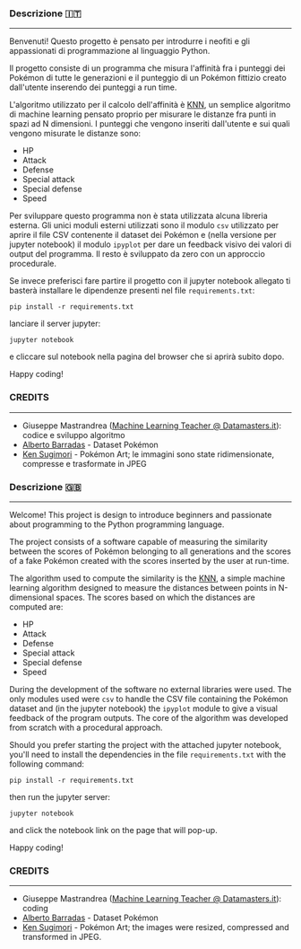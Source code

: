### Descrizione 🇮🇹
***
Benvenuti! Questo progetto è pensato per introdurre i neofiti e gli appassionati di programmazione al linguaggio Python. 

Il progetto consiste di un programma che misura l'affinità fra i punteggi dei Pokémon di tutte le generazioni e il punteggio di un Pokémon fittizio creato dall'utente inserendo dei punteggi a run time. 

L'algoritmo utilizzato per il calcolo dell'affinità è [KNN](https://it.wikipedia.org/wiki/K-nearest_neighbors), un semplice algoritmo di machine learning pensato proprio per misurare le distanze fra punti in spazi ad N dimensioni. I punteggi che vengono inseriti dall'utente e sui quali vengono misurate le distanze sono:

- HP
- Attack
- Defense
- Special attack
- Special defense
- Speed

Per sviluppare questo programma non è stata utilizzata alcuna libreria esterna. 
Gli unici moduli esterni utilizzati sono il modulo `csv` utilizzato per aprire il file CSV contenente il dataset dei Pokémon e (nella versione per jupyter notebook) il modulo `ipyplot` per dare un feedback visivo dei valori di output del programma. Il resto è sviluppato da zero con un approccio procedurale.

Se invece preferisci fare partire il progetto con il jupyter notebook allegato ti basterà installare le dipendenze presenti nel file `requirements.txt`:

`pip install -r requirements.txt` 

lanciare il server jupyter:

`jupyter notebook`

e cliccare sul notebook nella pagina del browser che si aprirà subito dopo. 

Happy coding!

### CREDITS
***
- Giuseppe Mastrandrea ([Machine Learning Teacher @ Datamasters.it](https://datamasters.it/)): codice e sviluppo algoritmo
- [Alberto Barradas](https://www.kaggle.com/datasets/abcsds/pokemon) - Dataset Pokémon 
- [Ken Sugimori](https://veekun.com/dex/downloads) - Pokémon Art; le immagini sono state ridimensionate, compresse e trasformate in JPEG

### Descrizione 🇬🇧
***
Welcome! This project is design to introduce beginners and passionate about programming to the Python programming language.

The project consists of a software capable of measuring the similarity between the scores of Pokémon belonging to all generations and the scores of a fake Pokémon created with the scores inserted by the user at run-time. 

The algorithm used to compute the similarity is the [KNN](https://en.wikipedia.org/wiki/K-nearest_neighbors), a simple machine learning algorithm designed to measure the distances between points in N-dimensional spaces. The scores based on which the distances are computed are:

- HP
- Attack
- Defense
- Special attack
- Special defense
- Speed

During the development of the software no external libraries were used. 
The only modules used were `csv` to handle the CSV file containing the Pokémon dataset and (in the jupyter notebook) the `ipyplot` module to give a visual feedback of the program outputs. The core of the algorithm was developed from scratch with a procedural approach. 

Should you prefer starting the project with the attached jupyter notebook, you'll need to install the dependencies in the file `requirements.txt` with the following command:

`pip install -r requirements.txt` 

then run the jupyter server:

`jupyter notebook`

and click the notebook link on the page that will pop-up.

Happy coding!

### CREDITS
***
- Giuseppe Mastrandrea ([Machine Learning Teacher @ Datamasters.it](https://datamasters.it/)): coding 
- [Alberto Barradas](https://www.kaggle.com/datasets/abcsds/pokemon) - Dataset Pokémon 
- [Ken Sugimori](https://veekun.com/dex/downloads) - Pokémon Art; the images were resized, compressed and transformed in JPEG. 

